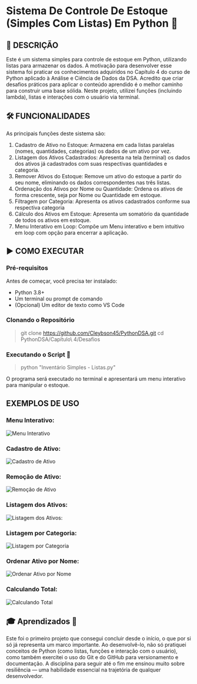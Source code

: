 # Sistema De Controle De Estoque (Simples Com Listas) Em Python 🐍

## 📝 DESCRIÇÃO
Este é um sistema simples para controle de estoque em Python, utilizando listas para armazenar os dados. A motivação para desenvolver esse sistema foi praticar os conhecimentos adquiridos no Capítulo 4 do curso de Python aplicado à Análise e Ciência de Dados da DSA. Acredito que criar desafios práticos para aplicar o conteúdo aprendido é o melhor caminho para construir uma base sólida. Neste projeto, utilizei funções (incluindo lambda), listas e interações com o usuário via terminal.

## 🛠️ FUNCIONALIDADES
As principais funções deste sistema são:

1. Cadastro de Ativo no Estoque: 
    Armazena em cada listas paralelas (nomes, quantidades, categorias) os dados de um ativo por vez.
2. Listagem dos Ativos Cadastrados: 
    Apresenta na tela (terminal) os dados dos ativos já cadastrados com suas respectivas quantidades e categoria.
3. Remover Ativos do Estoque: 
    Remove um ativo do estoque a partir do seu nome, eliminando os dados correspondentes nas três listas.
4. Ordenação dos Ativos por Nome ou Quantidade: 
    Ordena os ativos de forma crescente, seja por Nome ou Quantidade em estoque.
5. Filtragem por Categoria:
    Apresenta os ativos cadastrados conforme sua respectiva categoria
6. Cálculo dos Ativos em Estoque:
    Apresenta um somatório da quantidade de todos os ativos em estoque.
7. Menu Interativo em Loop:
    Compõe um Menu interativo e bem intuitivo em loop com opção para encerrar a aplicação.

## ▶️ COMO EXECUTAR

### Pré-requisitos
Antes de começar, você precisa ter instalado:
- Python 3.8+
- Um terminal ou prompt de comando
- (Opcional) Um editor de texto como VS Code

### Clonando o Repositório
> git clone https://github.com/Cleybson45/PythonDSA.git
cd PythonDSA/Capítulo\ 4/Desafios

### Executando o Script 🚀
> python "Inventário Simples - Listas.py"

O programa será executado no terminal e apresentará um menu interativo para manipular o estoque.

## EXEMPLOS DE USO

### Menu Interativo:

![Menu Interativo](./Imagens/menuInterativo.png)

### Cadastro de Ativo:

![Cadastro de Ativo](./Imagens/cadastroAtivo.png)

### Remoção de Ativo:

![Remoção de Ativo](./Imagens/removeAtivo.png)

### Listagem dos Ativos:

![Listagem dos Ativos:](./Imagens/listagemAtivos.png)

### Listagem por Categoria:

![Listagem por Categoria](./Imagens/listagemCategoria.png)

### Ordenar Ativo por Nome:

![Ordenar Ativo por Nome](./Imagens/ordenaNome.png)

### Calculando Total:

![Calculando Total](./Imagens/calculaTotal.png)


## 🎓 Aprendizados 📖

Este foi o primeiro projeto que consegui concluir desde o início, o que por si só já representa um marco importante. Ao desenvolvê-lo, não só pratiquei conceitos de Python (como listas, funções e interação com o usuário), como também exercitei o uso do Git e do GitHub para versionamento e documentação. A disciplina para seguir até o fim me ensinou muito sobre resiliência — uma habilidade essencial na trajetória de qualquer desenvolvedor.
 
